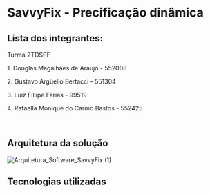 # SavvyFix - Precificação dinâmica

## Lista dos integrantes:
<p>Turma 2TDSPF</p>
<p>1. Douglas Magalhães de Araujo - 552008</p>
<p>2. Gustavo Argüello Bertacci - 551304</p>
<p>3. Luiz Fillipe Farias - 99519</p>
<p>4. Rafaella Monique do Carmo Bastos - 552425</p><br>

## Arquitetura da solução
![Arquitetura_Software_SavvyFix (1)](https://github.com/rafaellabastos/savvyfix-dotnet/assets/85761347/d1bceb05-d4c4-49f9-b84b-5674334dc69f)

## Tecnologias utilizadas

